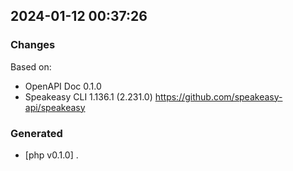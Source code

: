 

## 2024-01-12 00:37:26
### Changes
Based on:
- OpenAPI Doc 0.1.0 
- Speakeasy CLI 1.136.1 (2.231.0) https://github.com/speakeasy-api/speakeasy
### Generated
- [php v0.1.0] .